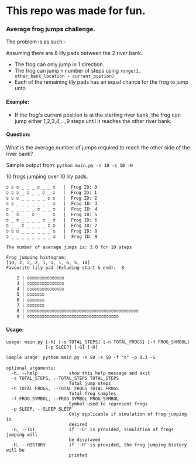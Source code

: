 # This repo was made for fun.

### Average frog jumps challenge.
The problem is as such - 

Assuming there are 8 lily pads between the 2 river bank.
* The frog can only jump in 1 direction.
* The frog can jump `n` number of steps using `range(1, other_bank_location - current_postion)`
* Each of the remaining lily pads has an equal chance for the frog to jump unto

#### Example:
* If the frog's current position is at the starting river bank, 
the frog can jump either 1,2,3,4,...,9 steps until it reaches the other river bank.

#### Question:
What is the average number of jumps required to reach the other side of the river bank?

Sample output from: `python main.py -n 10 -s 10 -H`

10 frogs jumping over 10 lily pads.
```
סּ _ _ סּ _ _ _ סּ סּ סּ   |  Frog ID: 0
סּ _ סּ _ _ סּ _ סּ סּ סּ   |  Frog ID: 1
סּ סּ _ _ _ _ _ סּ סּ סּ   |  Frog ID: 2
סּ _ _ _ _ _ _ _ סּ סּ   |  Frog ID: 3
סּ _ _ סּ _ _ _ _ _ סּ   |  Frog ID: 4
סּ _ _ _ סּ _ _ סּ _ סּ   |  Frog ID: 5
סּ _ סּ _ _ _ _ סּ _ סּ   |  Frog ID: 6
סּ סּ _ _ _ _ סּ _ _ סּ   |  Frog ID: 7
סּ _ _ _ _ _ _ סּ סּ סּ   |  Frog ID: 8
סּ _ _ _ _ _ _ _ _ סּ   |  Frog ID: 9

The number of average jumps is: 3.0 for 10 steps

Frog jumping histogram:
[10, 2, 2, 2, 1, 1, 1, 6, 5, 10]
Favourite lily pad (Exluding start & end):  8

    2 | סּסּסּסּסּסּסּסּסּסּסּסּסּסּסּ
    3 | סּסּסּסּסּסּסּסּסּסּסּסּסּסּסּ
    4 | סּסּסּסּסּסּסּסּסּסּסּסּסּסּסּ
    5 | סּסּסּסּסּסּסּ
    6 | סּסּסּסּסּסּסּ
    7 | סּסּסּסּסּסּסּ
    8 | סּסּסּסּסּסּסּסּסּסּסּסּסּסּסּסּסּסּסּסּסּסּסּסּסּסּסּסּסּסּסּסּסּסּסּסּסּסּסּסּסּסּסּסּסּ
    9 | סּסּסּסּסּסּסּסּסּסּסּסּסּסּסּסּסּסּסּסּסּסּסּסּסּסּסּסּסּסּסּסּסּסּסּסּסּ

```

#### Usage:
```
usage: main.py [-h] [-s TOTAL_STEPS] [-n TOTAL_FROGS] [-f FROG_SYMBOL]
               [-p SLEEP] [-G] [-H]

Sample usage: python main.py -n 50 -s 50 -f "סּ" -p 0.3 -G

optional arguments:
  -h, --help            show this help message and exit
  -s TOTAL_STEPS, --TOTAL_STEPS TOTAL_STEPS
                        Total jump steps
  -n TOTAL_FROGS, --TOTAL_FROGS TOTAL_FROGS
                        Total frog samples
  -f FROG_SYMBOL, --FROG_SYMBOL FROG_SYMBOL
                        Symbol used to represent frogs
  -p SLEEP, --SLEEP SLEEP
                        Only applicable if simulation of frog jumping is
                        desired
  -G, --TUI             if '-G' is provided, simulation of frogs jumping will
                        be displayed
  -H, --HISTORY         if '-H' is provided, the frog jumping history will be
                        printed
```

